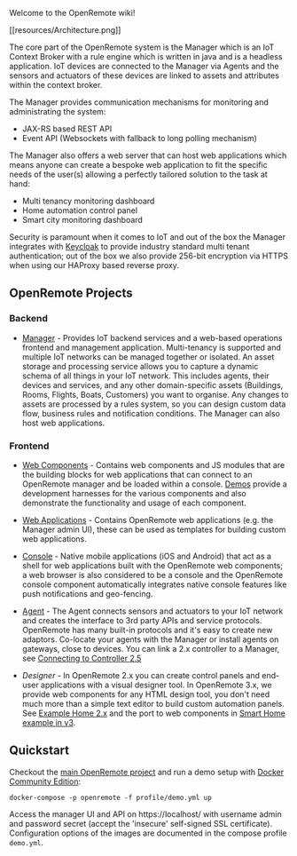 Welcome to the OpenRemote wiki!

[[resources/Architecture.png]]

The core part of the OpenRemote system is the Manager which is an IoT Context Broker with a rule engine which is written in java and is a headless application. IoT devices are connected to the Manager via Agents and the sensors and actuators of these devices are linked to assets and attributes within the context broker.

The Manager provides communication mechanisms for monitoring and administrating the system:

* JAX-RS based REST API
* Event API (Websockets with fallback to long polling mechanism)

The Manager also offers a web server that can host web applications which means anyone can create a bespoke web application to fit the specific needs of the user(s) allowing a perfectly tailored solution to the task at hand:

* Multi tenancy monitoring dashboard
* Home automation control panel
* Smart city monitoring dashboard

Security is paramount when it comes to IoT and out of the box the Manager integrates with [Keycloak](https://www.keycloak.org/) to provide industry standard multi tenant authentication; out of the box we also provide 256-bit encryption via HTTPS when using our HAProxy based reverse proxy.

## OpenRemote Projects

### Backend
* [Manager](https://github.com/openremote/openremote/tree/master/manager) - Provides IoT backend services and a web-based operations frontend and management application. Multi-tenancy is supported and multiple IoT networks can be managed together or isolated. An asset storage and processing service allows you to capture a dynamic schema of all things in your IoT network. This includes agents, their devices and services, and any other domain-specific assets (Buildings, Rooms, Flights, Boats, Customers) you want to organise. Any changes to assets are processed by a rules system, so you can design custom data flow, business rules and notification conditions. The Manager can also host web applications.

### Frontend
* [Web Components](https://github.com/openremote/openremote/tree/master/ui/component) - Contains web components and JS modules that are the building blocks for web applications that can connect to an OpenRemote manager and be loaded within a console. [Demos](https://github.com/openremote/openremote/tree/master/ui/demo) provide a development harnesses for the various components and also demonstrate the functionality and usage of each component.

* [Web Applications](https://github.com/openremote/openremote/tree/master/ui/app) - Contains OpenRemote web applications (e.g. the Manager admin UI), these can be used as templates for building custom web applications.

* [Console](https://github.com/openremote/openremote/tree/master/console) - Native mobile applications (iOS and Android) that act as a shell for web applications built with the OpenRemote web components; a web browser is also considered to be a console and the OpenRemote console component automatically integrates native console features like push notifications and geo-fencing.

* [Agent](https://github.com/openremote/openremote/tree/master/agent) - The Agent connects sensors and actuators to your IoT network and creates the interface to 3rd party APIs and service protocols. OpenRemote has many built-in protocols and it's easy to create new adaptors. Co-locate your agents with the Manager or install agents on gateways, close to devices. You can link a 2.x controller to a Manager, see [Connecting to Controller 2.5](https://github.com/openremote/openremote/wiki/User-Guide%3A-Connecting-to-Controller-2.5)

* *Designer* - In OpenRemote 2.x you can create control panels and end-user applications with a visual designer tool. In OpenRemote 3.x, we provide web components for any HTML design tool, you don't need much more than a simple text editor to build custom automation panels. See [Example Home 2.x](https://github.com/openremote/Documentation/wiki/Example-Home) and the port to web components in [Smart Home example in v3](https://github.com/openremote/openremote/tree/master/deployment/manager/consoles/customerA).

## Quickstart

Checkout the [main OpenRemote project](https://github.com/openremote/openremote) and run a demo setup with [Docker Community Edition](https://www.docker.com/):

```
docker-compose -p openremote -f profile/demo.yml up
```

Access the manager UI and API on https://localhost/ with username admin and password secret (accept the 'insecure' self-signed SSL certificate). Configuration options of the images are documented in the compose profile `demo.yml`.